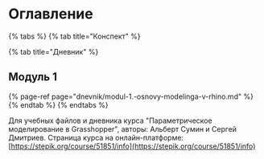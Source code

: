 # Оглавление

{% tabs %}
{% tab title="Конспект" %}

{% tab title="Дневник" %}
## Модуль 1

{% page-ref page="dnevnik/modul-1.-osnovy-modelinga-v-rhino.md" %}
{% endtab %}
{% endtabs %}

Для учебных файлов и дневника курса "Параметрическое моделирование в Grasshopper", авторы: Альберт Сумин и Сергей Дмитриев. Страница курса на онлайн-платформе: [https://stepik.org/course/51851/info](https://stepik.org/course/51851/info)

